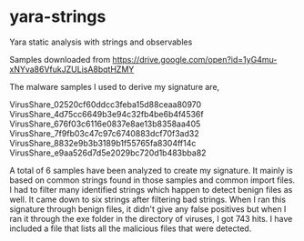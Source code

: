 # yara-strings
Yara static analysis with strings and observables

Samples downloaded from https://drive.google.com/open?id=1yG4mu-xNYva86VfukJZULisA8bqtHZMY

The malware samples I used to derive my signature are,

VirusShare_02520cf60ddcc3feba15d88ceaa80970
VirusShare_4d75cc6649b3e94c32fb4be6b4f4536f
VirusShare_676f03c6116e0837e8ae13b8358aa405
VirusShare_7f9fb03c47c97c6740883dcf70f3ad32
VirusShare_8832e9b3b3189b1f55765fa8304ff14c
VirusShare_e9aa526d7d5e2029bc720d1b483bba82

A total of 6 samples have been analyzed to create my signature. It mainly is based on common strings found in those samples and common import files. I had to filter many identified strings which happen to detect benign files as well. It came down to six strings after filtering bad strings. When I ran this signature through benign files, it didn't give any false positives but when I ran it through the exe folder in the directory of viruses, I got 743 hits. I have included a file that lists all the  malicious files that were detected.
